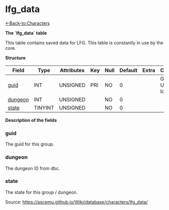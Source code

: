 # lfg\_data

[<-Back-to:Characters](database-characters.md)

**The \`lfg\_data\` table**

This table contains saved data for LFG. This table is constantly in use by the core.

**Structure**

| Field        | Type       | Attributes | Key | Null | Default | Extra | Comment                  |
|--------------|------------|------------|-----|------|---------|-------|--------------------------|
| [guid][1]    | INT    | UNSIGNED   | PRI | NO   | 0       |       | Global Unique Identifier |
| [dungeon][2] | INT    | UNSIGNED   |     | NO   | 0       |       |                          |
| [state][3]   | TINYINT | UNSIGNED   |     | NO   | 0       |       |                          |

[1]: #guid
[2]: #dungeon
[3]: #state

**Description of the fields**

### guid

The guid for this group.

### dungeon

The dungeon ID from dbc.

### state

The state for this group / dungeon.

Source: https://ascemu.github.io/Wiki/database/characters/lfg_data/
